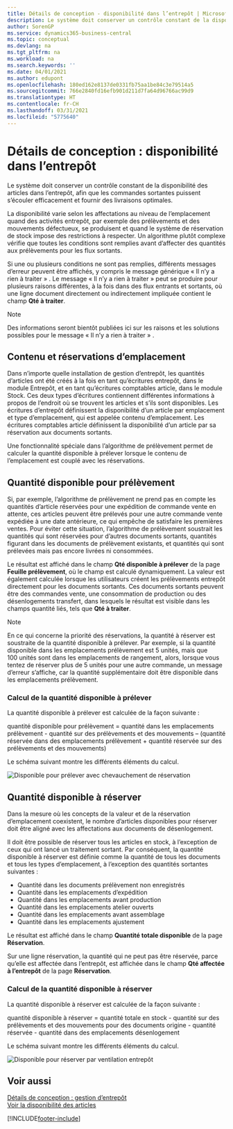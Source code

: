 ```yaml
---
title: Détails de conception - disponibilité dans l’entrepôt | Microsoft Docs
description: Le système doit conserver un contrôle constant de la disponibilité des articles dans l’entrepôt, afin que les commandes sortantes puissent s’écouler efficacement et fournir des livraisons optimales.
author: SorenGP
ms.service: dynamics365-business-central
ms.topic: conceptual
ms.devlang: na
ms.tgt_pltfrm: na
ms.workload: na
ms.search.keywords: ''
ms.date: 04/01/2021
ms.author: edupont
ms.openlocfilehash: 180ed162e8137de0331fb75aa1be84c3e79514a5
ms.sourcegitcommit: 766e2840fd16efb901d211d7fa64d96766ac99d9
ms.translationtype: HT
ms.contentlocale: fr-CH
ms.lasthandoff: 03/31/2021
ms.locfileid: "5775640"
---
```

# <a name="design-details-availability-in-the-warehouse"></a>Détails de conception : disponibilité dans l’entrepôt
Le système doit conserver un contrôle constant de la disponibilité des articles dans l’entrepôt, afin que les commandes sortantes puissent s’écouler efficacement et fournir des livraisons optimales.  

La disponibilité varie selon les affectations au niveau de l’emplacement quand des activités entrepôt, par exemple des prélèvements et des mouvements défectueux, se produisent et quand le système de réservation de stock impose des restrictions à respecter. Un algorithme plutôt complexe vérifie que toutes les conditions sont remplies avant d’affecter des quantités aux prélèvements pour les flux sortants.

Si une ou plusieurs conditions ne sont pas remplies, différents messages d’erreur peuvent être affichés, y compris le message générique « Il n’y a rien à traiter » . Le message « Il n’y a rien à traiter » peut se produire pour plusieurs raisons différentes, à la fois dans des flux entrants et sortants, où une ligne document directement ou indirectement impliquée contient le champ **Qté à traiter**.

> [!NOTE]
> Des informations seront bientôt publiées ici sur les raisons et les solutions possibles pour le message « Il n’y a rien à traiter » .

## <a name="bin-content-and-reservations"></a>Contenu et réservations d’emplacement  
 Dans n’importe quelle installation de gestion d’entrepôt, les quantités d’articles ont été créés à la fois en tant qu’écritures entrepôt, dans le module Entrepôt, et en tant qu’écritures comptables article, dans le module Stock. Ces deux types d’écritures contiennent différentes informations à propos de l’endroit où se trouvent les articles et s’ils sont disponibles. Les écritures d’entrepôt définissent la disponibilité d’un article par emplacement et type d’emplacement, qui est appelée contenu d’emplacement. Les écritures comptables article définissent la disponibilité d’un article par sa réservation aux documents sortants.  

 Une fonctionnalité spéciale dans l’algorithme de prélèvement permet de calculer la quantité disponible à prélever lorsque le contenu de l’emplacement est couplé avec les réservations.  

## <a name="quantity-available-to-pick"></a>Quantité disponible pour prélèvement  
 Si, par exemple, l’algorithme de prélèvement ne prend pas en compte les quantités d’article réservées pour une expédition de commande vente en attente, ces articles peuvent être prélevés pour une autre commande vente expédiée à une date antérieure, ce qui empêche de satisfaire les premières ventes. Pour éviter cette situation, l’algorithme de prélèvement soustrait les quantités qui sont réservées pour d’autres documents sortants, quantités figurant dans les documents de prélèvement existants, et quantités qui sont prélevées mais pas encore livrées ni consommées.  

 Le résultat est affiché dans le champ **Qté disponible à prélever** de la page **Feuille prélèvement**, où le champ est calculé dynamiquement. La valeur est également calculée lorsque les utilisateurs créent les prélèvements entrepôt directement pour les documents sortants. Ces documents sortants peuvent être des commandes vente, une consommation de production ou des désenlogements transfert, dans lesquels le résultat est visible dans les champs quantité liés, tels que **Qté à traiter**.  

> [!NOTE]  
>  En ce qui concerne la priorité des réservations, la quantité à réserver est soustraite de la quantité disponible à prélever. Par exemple, si la quantité disponible dans les emplacements prélèvement est 5 unités, mais que 100 unités sont dans les emplacements de rangement, alors, lorsque vous tentez de réserver plus de 5 unités pour une autre commande, un message d’erreur s’affiche, car la quantité supplémentaire doit être disponible dans les emplacements prélèvement.  

### <a name="calculating-the-quantity-available-to-pick"></a>Calcul de la quantité disponible à prélever  
 La quantité disponible à prélever est calculée de la façon suivante :  

 quantité disponible pour prélèvement = quantité dans les emplacements prélèvement - quantité sur des prélèvements et des mouvements – (quantité réservée dans des emplacements prélèvement + quantité réservée sur des prélèvements et des mouvements)  

 Le schéma suivant montre les différents éléments du calcul.  

 ![Disponible pour prélever avec chevauchement de réservation](media/design_details_warehouse_management_availability_2.png "Disponible pour prélever avec chevauchement de réservation")  

## <a name="quantity-available-to-reserve"></a>Quantité disponible à réserver  
 Dans la mesure où les concepts de la valeur et de la réservation d’emplacement coexistent, le nombre d’articles disponibles pour réserver doit être aligné avec les affectations aux documents de désenlogement.  

 Il doit être possible de réserver tous les articles en stock, à l’exception de ceux qui ont lancé un traitement sortant. Par conséquent, la quantité disponible à réserver est définie comme la quantité de tous les documents et tous les types d’emplacement, à l’exception des quantités sortantes suivantes :  

-   Quantité dans les documents prélèvement non enregistrés  
-   Quantité dans les emplacements d’expédition  
-   Quantité dans les emplacements avant production  
-   Quantité dans les emplacements atelier ouverts  
-   Quantité dans les emplacements avant assemblage  
-   Quantité dans les emplacements ajustement  

 Le résultat est affiché dans le champ **Quantité totale disponible** de la page **Réservation**.  

 Sur une ligne réservation, la quantité qui ne peut pas être réservée, parce qu’elle est affectée dans l’entrepôt, est affichée dans le champ **Qté affectée à l’entrepôt** de la page **Réservation**.  

### <a name="calculating-the-quantity-available-to-reserve"></a>Calcul de la quantité disponible à réserver  
 La quantité disponible à réserver est calculée de la façon suivante :  

 quantité disponible à réserver = quantité totale en stock - quantité sur des prélèvements et des mouvements pour des documents origine - quantité réservée - quantité dans des emplacements désenlogement  

 Le schéma suivant montre les différents éléments du calcul.  

 ![Disponible pour réserver par ventilation entrepôt](media/design_details_warehouse_management_availability_3.png "Disponible pour réserver par ventilation entrepôt")  

## <a name="see-also"></a>Voir aussi  
 [Détails de conception : gestion d’entrepôt](design-details-warehouse-management.md)  
 [Voir la disponibilité des articles](inventory-how-availability-overview.md)


[!INCLUDE[footer-include](includes/footer-banner.md)]